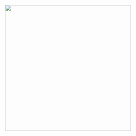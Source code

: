 <p align="center">
  <img width="400" src="https://user-images.githubusercontent.com/16005567/87161721-c5961480-c279-11ea-927c-9171dd81f736.png">
</p>